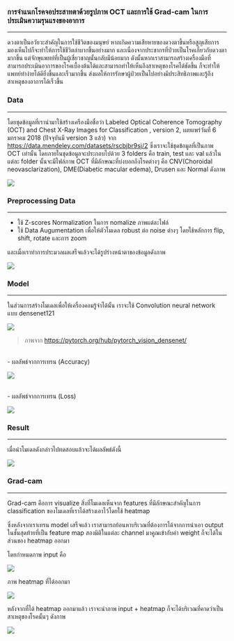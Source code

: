 ### การจำแนกโรคจอประสาทตาด้วยรูปภาพ OCT และการใช้ Grad-cam ในการประเมินความรุนแรงของอาการ
-------------
ดวงตาเป็นอวัยวะสำคัญในการใช้ชีวิตของมนุษย์ หากเกิดความเสียหายของดวงตาขึ้นหรือสูญเสียการมองเห็นไปก็จะทำให้การใช้ชีวิตลำบากขึ้นอย่างมาก และเนื่องจากประชากรที่ป่วยเป็นโรคเกี่ยวกับดวงตามากขึ้น แต่จักษุแพทย์ที่เป็นผู้เชี่ยวชาญนั้นกลับมีน้อยมาก ดังนั้นหากเราสามารถสร้างเครื่องมือที่สามารถประเมินอาการของโรคเบื้องต้นได้และสามารถทำให้เห็นถึงสาเหตุของโรคได้ชัดขึ้น ก็จะทำให้แพทย์ทำง่ายได้ดียิ่งขึ้นและเร็วมากขึ้น ส่งผลให้การรักษาผู้ป่วยเป็นไปอย่างมีประสิทธิภาพและรู้ถึงสาเหตุของอาการได้เร็วขึ้น


### Data
-------------
โดยชุดข้อมูลที่เรานำมาใช้สร้างเครืองมือชื่อว่า Labeled Optical Coherence Tomography (OCT) and Chest X-Ray Images for Classification , version 2, เผยแพร่วันที่ 6 มกราคม 2018 (ปัจจุบันมี version 3 แล้ว) จาก https://data.mendeley.com/datasets/rscbjbr9sj/2
ซึ่งเราจะใช้ชุดข้อมูลที่เป็นภาพ OCT เท่านั้น โดยภายในชุดข้อมูลจะประกอบไปด้วย 3 folders คือ train, test และ val แล้วในแต่ละ folder นั้นจะมีไฟล์ภาพ OCT ที่มีลักษณะที่บ่งบอกถึงโรคต่างๆ คือ CNV(Choroidal neovasclarization), DME(Diabetic macular edema), Drusen และ Normal ดังภาพ

![](/blob/data.png)

### Preprocessing Data
-------------
- ใช้ Z-scores Normalization ในการ nomalize ภาพแต่ละไฟล์
- ใช้ Data Augumentation เพื่อให้ตัวโมเดล robust ต่อ noise ต่างๆ โดยใช้หลักการ flip, shift, rotate และการ zoom 

และเมื่อเราทำการประมวลผลเสร็จแล้วจะได้รูปร่างหน้าตาของข้อมูลดังภาพ

![](/blob/preprocessing.png)

### Model
-------------
ในส่วนการสร้างโมเดลเพื่อให้เครื่องคอมรู้จำได้นั้น เราจะใช้ Convolution neural network แบบ densenet121 

![](/blob/densenet121.png)
> ภาพจาก https://pytorch.org/hub/pytorch_vision_densenet/

<br />
- ผลลัพธ์จากการเทรน (Accuracy)


![](/blob/accuracy.png)

<br />
- ผลลัพธ์จากการเทรน (Loss)


![](/blob/loss.png)

### Result
-------------
เมื่อนำโมเดลดังกล่าวไปทดสอบแล้วจะได้ผลลัพธ์ดังนี้

![](/blob/cm.png)

### Grad-cam
-------------

Grad-cam คือการ visualize สิ่งที่โมเดลเห็นจาก features ที่มีลักษณะสำคัญในการ classification ของโมเดลที่เราได้สร้างเอาไว้โดยใช้ heatmap 

ซึ่งหลังจากเราเทรน model เสร็จแล้ว เราสามารถย้อนหาบริเวณที่ต้องการได้จากการนำเอา output ในชั้นสุดท้ายที่เป็น feature map สองมิติในแต่ละ channel มาคูณเข้ากับค่า weight ก็จะได้ในส่วนของ heatmap ออกมา

โดยกำหนดภาพ input คือ

![](/blob/input.jfif)

ภาพ heatmap ที่ได้ออกมา

![](/blob/heatmap.png)

หลังจากที่ได้ heatmap ออกมาแล้ว เราจะนำภาพ input + heatmap ก็จะได้บริเวณที่คาดว่าเป็นสาเหตุของโรคนั้นๆ ดังภาพ

![](/blob/im_out.jpg)
